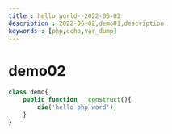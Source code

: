 ```yaml
---
title : hello world--2022-06-02
description : 2022-06-02,demo01,description
keywords : [php,echo,var_dump]
---
```


# demo02

```php
class demo{
	public function __construct(){
		die('hello php word');
	}
}
```